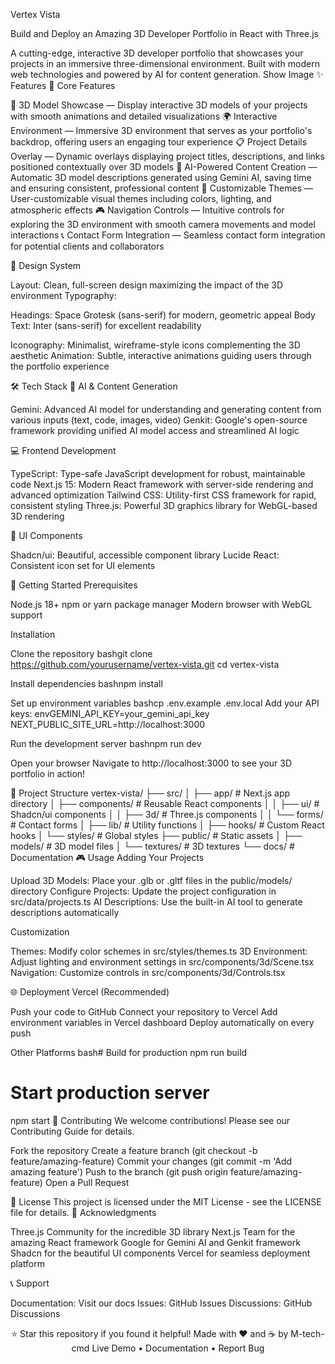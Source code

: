  Vertex Vista

Build and Deploy an Amazing 3D Developer Portfolio in React with Three.js

A cutting-edge, interactive 3D developer portfolio that showcases your projects in an immersive three-dimensional environment. Built with modern web technologies and powered by AI for content generation.
Show Image
✨ Features
🎯 Core Features

🎨 3D Model Showcase — Display interactive 3D models of your projects with smooth animations and detailed visualizations
🌍 Interactive Environment — Immersive 3D environment that serves as your portfolio's backdrop, offering users an engaging tour experience
📋 Project Details Overlay — Dynamic overlays displaying project titles, descriptions, and links positioned contextually over 3D models
🤖 AI-Powered Content Creation — Automatic 3D model descriptions generated using Gemini AI, saving time and ensuring consistent, professional content
🎨 Customizable Themes — User-customizable visual themes including colors, lighting, and atmospheric effects
🎮 Navigation Controls — Intuitive controls for exploring the 3D environment with smooth camera movements and model interactions
📞 Contact Form Integration — Seamless contact form integration for potential clients and collaborators

🎨 Design System

Layout: Clean, full-screen design maximizing the impact of the 3D environment
Typography:

Headings: Space Grotesk (sans-serif) for modern, geometric appeal
Body Text: Inter (sans-serif) for excellent readability


Iconography: Minimalist, wireframe-style icons complementing the 3D aesthetic
Animation: Subtle, interactive animations guiding users through the portfolio experience

🛠️ Tech Stack
🤖 AI & Content Generation

Gemini: Advanced AI model for understanding and generating content from various inputs (text, code, images, video)
Genkit: Google's open-source framework providing unified AI model access and streamlined AI logic

💻 Frontend Development

TypeScript: Type-safe JavaScript development for robust, maintainable code
Next.js 15: Modern React framework with server-side rendering and advanced optimization
Tailwind CSS: Utility-first CSS framework for rapid, consistent styling
Three.js: Powerful 3D graphics library for WebGL-based 3D rendering

🎨 UI Components

Shadcn/ui: Beautiful, accessible component library
Lucide React: Consistent icon set for UI elements

🚀 Getting Started
Prerequisites

Node.js 18+
npm or yarn package manager
Modern browser with WebGL support

Installation

Clone the repository
bashgit clone https://github.com/yourusername/vertex-vista.git
cd vertex-vista

Install dependencies
bashnpm install

Set up environment variables
bashcp .env.example .env.local
Add your API keys:
envGEMINI_API_KEY=your_gemini_api_key
NEXT_PUBLIC_SITE_URL=http://localhost:3000

Run the development server
bashnpm run dev

Open your browser
Navigate to http://localhost:3000 to see your 3D portfolio in action!

📁 Project Structure
vertex-vista/
├── src/
│   ├── app/                    # Next.js app directory
│   ├── components/             # Reusable React components
│   │   ├── ui/                # Shadcn/ui components
│   │   ├── 3d/                # Three.js components
│   │   └── forms/             # Contact forms
│   ├── lib/                   # Utility functions
│   ├── hooks/                 # Custom React hooks
│   └── styles/                # Global styles
├── public/                    # Static assets
│   ├── models/                # 3D model files
│   └── textures/              # 3D textures
└── docs/                      # Documentation
🎮 Usage
Adding Your Projects

Upload 3D Models: Place your .glb or .gltf files in the public/models/ directory
Configure Projects: Update the project configuration in src/data/projects.ts
AI Descriptions: Use the built-in AI tool to generate descriptions automatically

Customization

Themes: Modify color schemes in src/styles/themes.ts
3D Environment: Adjust lighting and environment settings in src/components/3d/Scene.tsx
Navigation: Customize controls in src/components/3d/Controls.tsx

🌐 Deployment
Vercel (Recommended)

Push your code to GitHub
Connect your repository to Vercel
Add environment variables in Vercel dashboard
Deploy automatically on every push

Other Platforms
bash# Build for production
npm run build

# Start production server
npm start
🤝 Contributing
We welcome contributions! Please see our Contributing Guide for details.

Fork the repository
Create a feature branch (git checkout -b feature/amazing-feature)
Commit your changes (git commit -m 'Add amazing feature')
Push to the branch (git push origin feature/amazing-feature)
Open a Pull Request

📄 License
This project is licensed under the MIT License - see the LICENSE file for details.
🙏 Acknowledgments

Three.js Community for the incredible 3D library
Next.js Team for the amazing React framework
Google for Gemini AI and Genkit framework
Shadcn for the beautiful UI components
Vercel for seamless deployment platform

📞 Support

Documentation: Visit our docs
Issues: GitHub Issues
Discussions: GitHub Discussions


<div align="center">
⭐ Star this repository if you found it helpful!
Made with ❤️ and ☕ by M-tech-cmd
Live Demo • Documentation • Report Bug
</div>